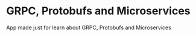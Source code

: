 # GRPC, Protobufs and Microservices 

App made just for learn about GRPC, Protobufs and Microservices
